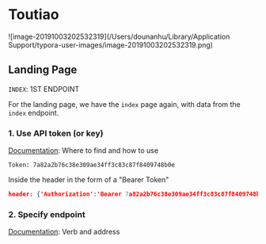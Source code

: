 # Toutiao



![image-20191003202532319](/Users/dounanhu/Library/Application Support/typora-user-images/image-20191003202532319.png)


## Landing Page

`INDEX`: 1ST ENDPOINT

For the landing page, we have the `index` page again, with data from the `index` endpoint.

### 1. Use API token (or key)
[Documentation](https://doc.minapp.com/open-api/authentication.html): Where to find and how to use


```
Token: 7a82a2b76c38e309ae34ff3c83c87f8409748b0e
```
Inside the header in the form of a "Bearer Token"

```json
header: {'Authorization':'Bearer 7a82a2b76c38e309ae34ff3c83c87f8409748b0e'},
```

### 2. Specify endpoint 

[Documentation](https://doc.minapp.com/open-api/data/record.html): Verb and address
